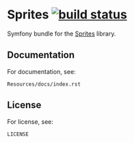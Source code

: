 # Sprites [![build status](https://secure.travis-ci.org/pminnieur/SpritesBundle.png)](http://travis-ci.org/pminnieur/SpritesBundle)

Symfony bundle for the [Sprites](https://github.com/pminnieur/sprites) library.

## Documentation

For documentation, see:

    Resources/docs/index.rst

## License
For license, see:

    LICENSE
